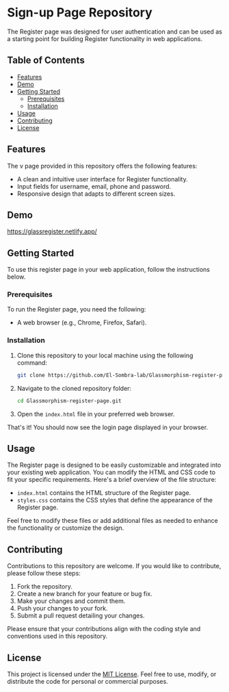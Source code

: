# Sign-up Page Repository

The Register page was designed for user authentication and can be used as a starting point for building Register functionality in web applications.

## Table of Contents

- [Features](#features)
- [Demo](#demo)
- [Getting Started](#getting-started)
  - [Prerequisites](#prerequisites)
  - [Installation](#installation)
- [Usage](#usage)
- [Contributing](#contributing)
- [License](#license)

## Features

The v page provided in this repository offers the following features:

- A clean and intuitive user interface for Register functionality.
- Input fields for username, email, phone and password.
- Responsive design that adapts to different screen sizes.

## Demo
https://glassregister.netlify.app/

## Getting Started

To use this register page in your web application, follow the instructions below.

### Prerequisites

To run the Register page, you need the following:

- A web browser (e.g., Chrome, Firefox, Safari).

### Installation

1. Clone this repository to your local machine using the following command:

   ```bash
   git clone https://github.com/El-Sombra-lab/Glassmorphism-register-page.git
   ```

2. Navigate to the cloned repository folder:

   ```bash
   cd Glassmorphism-register-page.git
   ```

3. Open the `index.html` file in your preferred web browser.

That's it! You should now see the login page displayed in your browser.

## Usage

The Register page is designed to be easily customizable and integrated into your existing web application. You can modify the HTML and CSS code to fit your specific requirements. Here's a brief overview of the file structure:

- `index.html` contains the HTML structure of the Register page.
- `styles.css` contains the CSS styles that define the appearance of the Register page.

Feel free to modify these files or add additional files as needed to enhance the functionality or customize the design.

## Contributing

Contributions to this repository are welcome. If you would like to contribute, please follow these steps:

1. Fork the repository.
2. Create a new branch for your feature or bug fix.
3. Make your changes and commit them.
4. Push your changes to your fork.
5. Submit a pull request detailing your changes.

Please ensure that your contributions align with the coding style and conventions used in this repository.

## License

This project is licensed under the [MIT License](LICENSE). Feel free to use, modify, or distribute the code for personal or commercial purposes.
